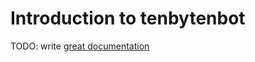 # Introduction to tenbytenbot

TODO: write [great documentation](http://jacobian.org/writing/what-to-write/)
